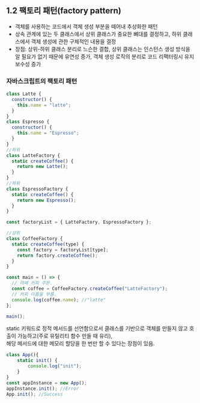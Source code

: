 ## 1.2 팩토리 패턴(factory pattern)

- 객체를 사용하는 코드에서 객체 생성 부분을 떼어내 추상화한 패턴<br />
- 상속 관계에 있는 두 클래스에서 상위 클래스가 중요한 뼈대를 결정하고, 하위 클래스에서 객체 생성에 관한 구체적인 내용을 결정<br />
- 장점: 상위-하위 클래스 분리로 느슨한 결합, 상위 클래스는 인스턴스 생성 방식을 알 필요가 없기 때문에 유연성 증가, 객체 생성 로직의 분리로 코드 리팩터링시 유지 보수성 증가<br />

### 자바스크립트의 팩토리 패턴

```js
class Latte {
  constructor() {
    this.name = "latte";
  }
}
class Espresso {
  constructor() {
    this.name = "Espresso";
  }
}
//하위
class LatteFactory {
  static createCoffee() {
    return new Latte();
  }
}
//하위
class EspressoFactory {
  static createCoffee() {
    return new Espresso();
  }
}

const factoryList = { LatteFactory, EspressoFactory };

//상위
class CoffeeFactory {
  static createCoffee(type) {
    const factory = factoryList[type];
    return factory.createCoffee();
  }
}

const main = () => {
  // 라떼 커피 주문.
  const coffee = CoffeeFactory.createCoffee("LatteFactory");
  // 커피 이름을 부름.
  console.log(coffee.name); //"latte"
};

main();
```

static 키워드로 정적 메서드를 선언함으로서 클래스를 기반으로 객체를 만들지 않고 호출이 가능하고(주로 유틸리티 함수 만들 때 유리),<br/>
해당 메서드에 대한 메모리 할당을 한 번만 할 수 있다는 장점이 있음.<br/>

```js
class App(){
    static init() {
        console.log("init");
    }
}
const appInstance = new App();
appInstance.init(); //Error
App.init(); //Success
```
